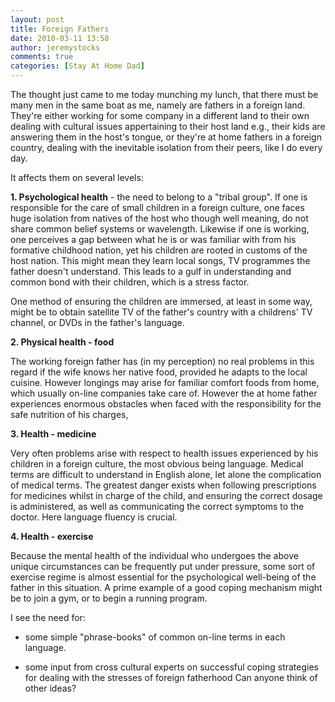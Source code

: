 ```yaml
---
layout: post
title: Foreign Fathers
date: 2010-03-11 13:58
author: jeremystocks
comments: true
categories: [Stay At Home Dad]
---
```

The thought just came to me today munching my lunch, that there must be many men in the same boat as me, namely are fathers in a foreign land. They're either working  for some company in a different land to their own dealing with cultural issues appertaining to their host land e.g., their kids are answering them in the host's tongue, or they're at home fathers in a foreign country, dealing with the inevitable isolation from their peers, like I do every day.

It affects them on several levels:

<strong>1. Psychological health</strong> - the need to belong to a "tribal group". If one is responsible for the care of small children in a foreign culture, one faces huge isolation from natives of the host who though well meaning,  do not share common belief systems or wavelength. Likewise if one is working, one perceives a gap between what he is or was familiar with from his formative childhood nation, yet his children are rooted in customs of the host nation. This might mean they learn local songs, TV programmes the father doesn't understand. This leads to a gulf in understanding and common bond with their children, which is a stress factor.

One method of ensuring the children are immersed, at least in some way, might be to obtain satellite TV of the father's country with a childrens' TV channel, or DVDs in the father's language.


<strong>2. Physical health - food</strong>

The working foreign father has (in my perception) no real problems in this regard if the wife knows her native food, provided he adapts to the local cuisine. However longings may arise for familiar comfort foods from home, which usually on-line companies take care of. However the at home father experiences enormous obstacles when faced with the responsibility for the safe nutrition of his charges, 


<strong>3. Health - medicine</strong>

Very often problems arise with respect to health issues experienced by his children in a foreign culture, the most obvious being language. Medical terms are difficult to understand in English alone, let alone the complication of medical terms. The greatest danger exists when following prescriptions for medicines whilst in charge of the child, and ensuring the correct dosage is administered, as well as communicating the correct symptoms to the doctor. Here language fluency is crucial.


<strong>4. Health - exercise</strong>

Because the mental health of the individual who undergoes the above unique circumstances can be frequently put under pressure, some sort of exercise regime is almost essential for the psychological well-being of the father in this situation. A prime example of a good coping mechanism might be to join a gym, or to begin a running program.


I see the need for:

- some simple "phrase-books" of common on-line terms in each language.

- some input from cross cultural experts on successful coping strategies for dealing with the stresses of foreign fatherhood 
Can anyone think of other ideas?

